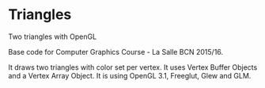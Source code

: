 # Triangles
Two triangles with OpenGL

Base code for Computer Graphics Course - La Salle BCN 2015/16.

It draws two triangles with color set per vertex.
It uses Vertex Buffer Objects and a Vertex Array Object.
It is using OpenGL 3.1, Freeglut, Glew and GLM.
